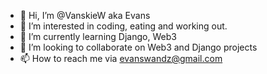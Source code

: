 - 👋 Hi, I’m @VanskieW aka Evans
- 👀 I’m interested in coding, eating and working out.
- 🌱 I’m currently learning Django, Web3 
- 💞️ I’m looking to collaborate on Web3 and Django projects
- 📫 How to reach me via evanswandz@gmail.com

<!---
VanskieW/VanskieW is a ✨ special ✨ repository because its `README.md` (this file) appears on your GitHub profile.
You can click the Preview link to take a look at your changes.
--->
